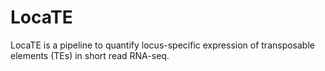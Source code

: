 # LocaTE
LocaTE is a pipeline to quantify locus-specific expression of transposable elements (TEs) in short read RNA-seq.
